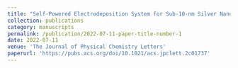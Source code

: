 ```yaml
---
title: "Self-Powered Electrodeposition System for Sub-10-nm Silver Nanoparticles with High-Efficiency Antibacterial Activity"
collection: publications
category: manuscripts
permalink: /publication/2022-07-11-paper-title-number-1
date: 2022-07-11
venue: 'The Journal of Physical Chemistry Letters'
paperurl: 'https://pubs.acs.org/doi/10.1021/acs.jpclett.2c01737'
---
```


